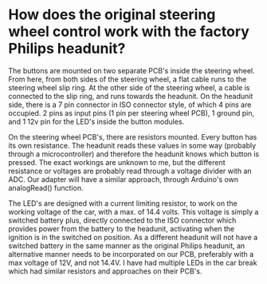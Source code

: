 # How does the original steering wheel control work with the factory Philips headunit?
The buttons are mounted on two separate PCB's inside the steering wheel. From here, from both sides of the steering wheel, a flat cable runs to the steering wheel slip ring. At the other side of the steering wheel, a cable is connected to the slip ring, and runs towards the headunit. On the headunit side, there is a 7 pin connector in ISO connector style, of which 4 pins are occupied. 2 pins as input pins (1 pin per steering wheel PCB), 1 ground pin, and 1 12v pin for the LED's inside the button modules.

On the steering wheel PCB's, there are resistors mounted. Every button has its own resistance. The headunit reads these values in some way (probably through a microcontroller) and therefore the headunit knows which button is pressed. The exact workings are unknown to me, but the different resistance or voltages are probably read through a voltage divider with an ADC. Our adapter will have a similar approach, through Arduino's own analogRead() function.

The LED's are designed with a current limiting resistor, to work on the working voltage of the car, with a max. of 14.4 volts. This voltage is simply a switched battery plus, directly connected to the ISO connector which provides power from the battery to the headunit, activating when the ignition is in the switched on position. As a different headunit will not have a switched battery in the same manner as the original Philips headunit, an alternative manner needs to be incorporated on our PCB, preferably with a max voltage of 12V, and not 14.4V. I have had multiple LEDs in the car break which had similar resistors and approaches on their PCB's.
